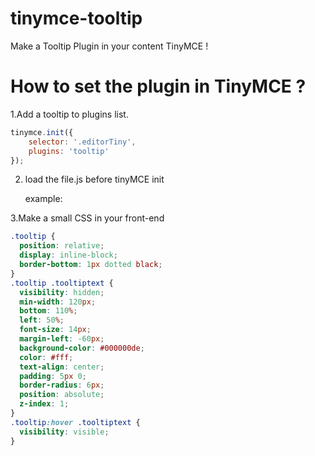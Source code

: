 # tinymce-tooltip
Make a Tooltip Plugin in your content TinyMCE !

# How to set the plugin in TinyMCE ?

1.Add a tooltip to plugins list.

```js
tinymce.init({
	selector: '.editorTiny',
	plugins: 'tooltip'
});
```

2. load the file.js before tinyMCE init

   example:
   <script src="/js/plugins/tooltip.js"></script>
   <script>
    	tinymce.init({
		selector: '.editorTiny',
		plugins: 'tooltip'
	});
   </script>

3.Make a small CSS in your front-end

```css
.tooltip {
  position: relative;
  display: inline-block;
  border-bottom: 1px dotted black;
}
.tooltip .tooltiptext {
  visibility: hidden;
  min-width: 120px;
  bottom: 110%;
  left: 50%;
  font-size: 14px;
  margin-left: -60px;
  background-color: #000000de;
  color: #fff;
  text-align: center;
  padding: 5px 0;
  border-radius: 6px;
  position: absolute;
  z-index: 1;
}
.tooltip:hover .tooltiptext {
  visibility: visible;
}
```
